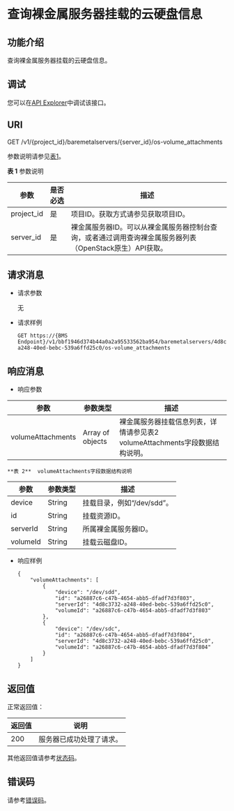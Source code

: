 # 查询裸金属服务器挂载的云硬盘信息<a name="bms_api_0629"></a>

## 功能介绍<a name="section469285831917"></a>

查询裸金属服务器挂载的云硬盘信息。

## 调试<a name="section28095313113"></a>

您可以在[API Explorer](https://apiexplorer.developer.huaweicloud.com/apiexplorer/doc?product=BMS&api=ShowBaremetalServerVolumeInfo)中调试该接口。

## URI<a name="section96389274207"></a>

GET /v1/\{project\_id\}/baremetalservers/\{server\_id\}/os-volume\_attachments

参数说明请参见[表1](#table35893824)。

**表 1**  参数说明

|参数|是否必选|描述|
|--|--|--|
|project_id|是|项目ID。获取方式请参见获取项目ID。|
|server_id|是|裸金属服务器ID。可以从裸金属服务器控制台查询，或者通过调用查询裸金属服务器列表（OpenStack原生）API获取。|


## 请求消息<a name="section1998234711234"></a>

-   请求参数

    无

-   请求样例

    ```
    GET https://{BMS Endpoint}/v1/bbf1946d374b44a0a2a95533562ba954/baremetalservers/4d8c3732-a248-40ed-bebc-539a6ffd25c0/os-volume_attachments
    ```


## 响应消息<a name="section8590124112416"></a>

-   响应参数

|参数|参数类型|描述|
|--|--|--|
|volumeAttachments|Array of objects|裸金属服务器挂载信息列表，详情请参见表2 volumeAttachments字段数据结构说明。|


    **表 2**  volumeAttachments字段数据结构说明

|参数|参数类型|描述|
|--|--|--|
|device|String|挂载目录，例如“/dev/sdd”。|
|id|String|挂载资源ID。|
|serverId|String|所属裸金属服务器ID。|
|volumeId|String|挂载云磁盘ID。|


-   响应样例

    ```
    {
        "volumeAttachments": [
            {
                "device": "/dev/sdd",
                "id": "a26887c6-c47b-4654-abb5-dfadf7d3f803",
                "serverId": "4d8c3732-a248-40ed-bebc-539a6ffd25c0",
                "volumeId": "a26887c6-c47b-4654-abb5-dfadf7d3f803"
            },
            {
                "device": "/dev/sdc",
                "id": "a26887c6-c47b-4654-abb5-dfadf7d3f804",
                "serverId": "4d8c3732-a248-40ed-bebc-539a6ffd25c0",
                "volumeId": "a26887c6-c47b-4654-abb5-dfadf7d3f804"
            }
        ]
    }
    ```


## 返回值<a name="section868814916514"></a>

正常返回值：

|返回值|说明|
|--|--|
|200|服务器已成功处理了请求。|


其他返回值请参考[状态码](状态码.md)。

## 错误码<a name="section14752650154917"></a>

请参考[错误码](错误码.md)。

